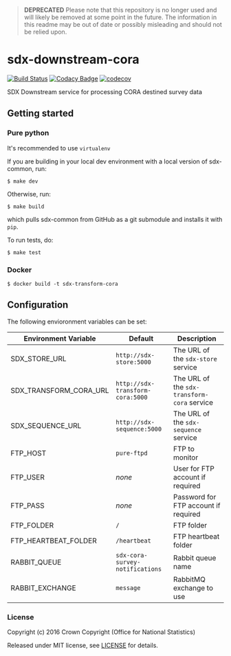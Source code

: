 >**DEPRECATED** Please note that this repository is no longer used and will likely be removed at some point in the future. The information in this readme may be out of date or possibly misleading and should not be relied upon.

# sdx-downstream-cora

[![Build Status](https://travis-ci.org/ONSdigital/sdx-downstream-cora.svg?branch=develop)](https://travis-ci.org/ONSdigital/sdx-downstream-cora) [![Codacy Badge](https://api.codacy.com/project/badge/Grade/89251a554b8141aea14cc28a28fac274)](https://www.codacy.com/app/ons-sdc/sdx-downstream-cora?utm_source=github.com&amp;utm_medium=referral&amp;utm_content=ONSdigital/sdx-downstream-cora&amp;utm_campaign=Badge_Grade) [![codecov](https://codecov.io/gh/ONSdigital/sdx-downstream-cora/branch/develop/graph/badge.svg)](https://codecov.io/gh/ONSdigital/sdx-downstream-cora)

SDX Downstream service for processing CORA destined survey data

## Getting started

### Pure python

It's recommended to use ``virtualenv``

If you are building in your local dev environment with a local version of sdx-common, run:

```shell
$ make dev
```

Otherwise, run:

```shell
$ make build
```

which pulls sdx-common from GitHub as a git submodule and installs it with `pip`.

To run tests, do:

```shell
$ make test
```

### Docker

```shell
$ docker build -t sdx-transform-cora
```

## Configuration

The following envioronment variables can be set:

| Environment Variable    | Default                               | Description
|-------------------------|---------------------------------------|----------------
| SDX_STORE_URL           | `http://sdx-store:5000`               | The URL of the `sdx-store` service
| SDX_TRANSFORM_CORA_URL  | `http://sdx-transform-cora:5000`      | The URL of the `sdx-transform-cora` service
| SDX_SEQUENCE_URL        | `http://sdx-sequence:5000`            | The URL of the `sdx-sequence` service
| FTP_HOST                | `pure-ftpd`                           | FTP to monitor
| FTP_USER                | _none_                                | User for FTP account if required
| FTP_PASS                | _none_                                | Password for FTP account if required
| FTP_FOLDER              | `/`                                   | FTP folder
| FTP_HEARTBEAT_FOLDER    | `/heartbeat`                          | FTP heartbeat folder
| RABBIT_QUEUE            | `sdx-cora-survey-notifications`       | Rabbit queue name
| RABBIT_EXCHANGE         | `message`                             | RabbitMQ exchange to use

### License

Copyright (c) 2016 Crown Copyright (Office for National Statistics)

Released under MIT license, see [LICENSE](LICENSE) for details.
